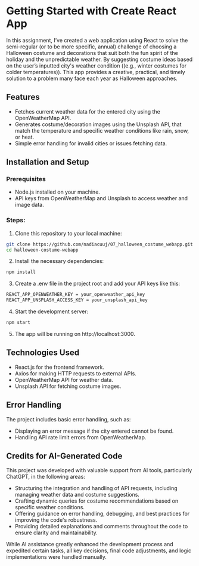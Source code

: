 # Getting Started with Create React App

In this assignment, I’ve created a web application using React to solve the semi-regular (or to be more specific, annual) challenge of choosing a Halloween costume and decorations that suit both the fun spirit of the holiday and the unpredictable weather. By suggesting costume ideas based on the user’s inputted city's weather condition ((e.g., winter costumes for colder temperatures)). This app provides a creative, practical, and timely solution to a problem many face each year as Halloween approaches.

## Features

- Fetches current weather data for the entered city using the OpenWeatherMap API.
- Generates costume/decoration images using the Unsplash API, that match the temperature and specific weather conditions like rain, snow, or heat.
- Simple error handling for invalid cities or issues fetching data.

## Installation and Setup

### Prerequisites
- Node.js installed on your machine.
- API keys from OpenWeatherMap and Unsplash to access weather and image data.

### Steps:

1. Clone this repository to your local machine:

```bash
git clone https://github.com/nadiacuuj/07_halloween_costume_webapp.git
cd halloween-costume-webapp
```

2. Install the necessary dependencies:

```bash
npm install
```

3. Create a .env file in the project root and add your API keys like this:

```bash
REACT_APP_OPENWEATHER_KEY = your_openweather_api_key
REACT_APP_UNSPLASH_ACCESS_KEY = your_unsplash_api_key
```

4. Start the development server:

```bash
npm start

```

5. The app will be running on http://localhost:3000.


## Technologies Used

- React.js for the frontend framework.
- Axios for making HTTP requests to external APIs.
- OpenWeatherMap API for weather data.
- Unsplash API for fetching costume images.

## Error Handling

The project includes basic error handling, such as:
- Displaying an error message if the city entered cannot be found.
- Handling API rate limit errors from OpenWeatherMap.

## Credits for AI-Generated Code

This project was developed with valuable support from AI tools, particularly ChatGPT, in the following areas:

- Structuring the integration and handling of API requests, including managing weather data and costume suggestions.
- Crafting dynamic queries for costume recommendations based on specific weather conditions.
- Offering guidance on error handling, debugging, and best practices for improving the code's robustness.
- Providing detailed explanations and comments throughout the code to ensure clarity and maintainability.

While AI assistance greatly enhanced the development process and expedited certain tasks, all key decisions, final code adjustments, and logic implementations were handled manually.

